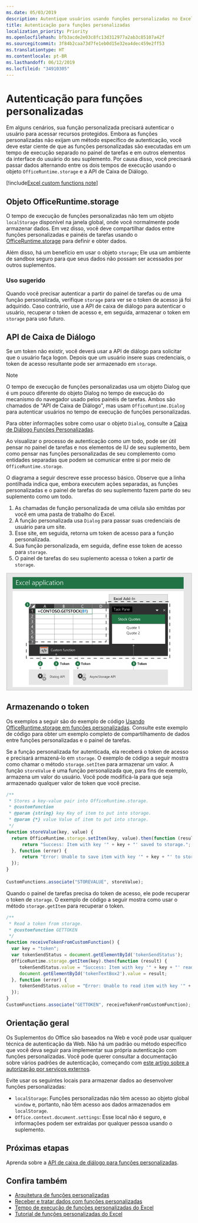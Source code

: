 ```yaml
---
ms.date: 05/03/2019
description: Autentique usuários usando funções personalizadas no Excel.
title: Autenticação para funções personalizadas
localization_priority: Priority
ms.openlocfilehash: bfb3acde2e03c8fc13d312977a2ab3c85107a42f
ms.sourcegitcommit: 3f84b2caa73d7fe1eb0d15e32ea4dec459e2ff53
ms.translationtype: HT
ms.contentlocale: pt-BR
ms.lasthandoff: 06/12/2019
ms.locfileid: "34910305"
---
```

# <a name="authentication-for-custom-functions"></a>Autenticação para funções personalizadas

Em alguns cenários, sua função personalizada precisará autenticar o usuário para acessar recursos protegidos. Embora as funções personalizadas não exijam um método específico de autenticação, você deve estar ciente de que as funções personalizadas são executadas em um tempo de execução separado no painel de tarefas e em outros elementos da interface do usuário do seu suplemento. Por causa disso, você precisará passar dados alternando entre os dois tempos de execução usando o objeto `OfficeRuntime.storage` e a API de Caixa de Diálogo.

[!include[Excel custom functions note](../includes/excel-custom-functions-note.md)]

## <a name="officeruntimestorage-object"></a>Objeto OfficeRuntime.storage

O tempo de execução de funções personalizadas não tem um objeto `localStorage` disponível na janela global, onde você normalmente pode armazenar dados. Em vez disso, você deve compartilhar dados entre funções personalizadas e painéis de tarefas usando o [OfficeRuntime.storage](/javascript/api/office-runtime/officeruntime.storage) para definir e obter dados.

Além disso, há um benefício em usar o objeto `storage`; Ele usa um ambiente de sandbox seguro para que seus dados não possam ser acessados por outros suplementos.

### <a name="suggested-usage"></a>Uso sugerido

Quando você precisar autenticar a partir do painel de tarefas ou de uma função personalizada, verifique `storage` para ver se o token de acesso já foi adquirido. Caso contrário, use a API de caixa de diálogo para autenticar o usuário, recuperar o token de acesso e, em seguida, armazenar o token em `storage` para uso futuro.

## <a name="dialog-api"></a>API de Caixa de Diálogo

Se um token não existir, você deverá usar a API de diálogo para solicitar que o usuário faça logon. Depois que um usuário insere suas credenciais, o token de acesso resultante pode ser armazenado em `storage`.

> [!NOTE]
> O tempo de execução de funções personalizadas usa um objeto Dialog que é um pouco diferente do objeto Dialog no tempo de execução do mecanismo do navegador usado pelos painéis de tarefas. Ambos são chamados de "API de Caixa de Diálogo", mas usam `OfficeRuntime.Dialog` para autenticar usuários no tempo de execução de funções personalizadas.

Para obter informações sobre como usar o objeto `Dialog`, consulte a [Caixa de Diálogo Funções Personalizadas](/office/dev/add-ins/excel/custom-functions-dialog).

Ao visualizar o processo de autenticação como um todo, pode ser útil pensar no painel de tarefas e nos elementos de IU de seu suplemento, bem como pensar nas funções personalizadas de seu complemento como entidades separadas que podem se comunicar entre si por meio de `OfficeRuntime.storage`.

O diagrama a seguir descreve esse processo básico. Observe que a linha pontilhada indica que, embora executem ações separadas, as funções personalizadas e o painel de tarefas do seu suplemento fazem parte do seu suplemento como um todo.

1. As chamadas de função personalizada de uma célula são emitdas por você em uma pasta de trabalho do Excel.
2. A função personalizada usa `Dialog` para passar suas credenciais de usuário para um site.
3. Esse site, em seguida, retorna um token de acesso para a função personalizada.
4. Sua função personalizada, em seguida, define esse token de acesso para `storage`.
5. O painel de tarefas do seu suplemento acessa o token a partir de `storage`.

![Diagrama da função personalizada usando a API de caixa de diálogo para obter o token de acesso e, em seguida, compartilhar o token com o painel de tarefas por meio da API OfficeRuntime.storage. ](../images/authentication-diagram.png "Diagrama de autenticação.")

## <a name="storing-the-token"></a>Armazenando o token

Os exemplos a seguir são do exemplo de código [Usando OfficeRuntime.storage em funções personalizadas](https://github.com/OfficeDev/PnP-OfficeAddins/tree/master/Excel-custom-functions/AsyncStorage). Consulte este exemplo de código para obter um exemplo completo de compartilhamento de dados entre funções personalizadas e o painel de tarefas.

Se a função personalizada for autenticada, ela receberá o token de acesso e precisará armazená-lo em `storage`. O exemplo de código a seguir mostra como chamar o método `storage.setItem` para armazenar um valor. A função `storeValue` é uma função personalizada que, para fins de exemplo, armazena um valor do usuário. Você pode modificá-la para que seja armazenado qualquer valor de token que você precise.

```js
/**
 * Stores a key-value pair into OfficeRuntime.storage.
 * @customfunction
 * @param {string} key Key of item to put into storage.
 * @param {*} value Value of item to put into storage.
 */
function storeValue(key, value) {
  return OfficeRuntime.storage.setItem(key, value).then(function (result) {
      return "Success: Item with key '" + key + "' saved to storage.";
  }, function (error) {
      return "Error: Unable to save item with key '" + key + "' to storage. " + error;
  });
}

CustomFunctions.associate("STOREVALUE", storeValue);
```

Quando o painel de tarefas precisa do token de acesso, ele pode recuperar o token de `storage`. O exemplo de código a seguir mostra como usar o método `storage.getItem` para recuperar o token.

```js
/**
 * Read a token from storage.
 * @customfunction GETTOKEN
 */
function receiveTokenFromCustomFunction() {
  var key = "token";
  var tokenSendStatus = document.getElementById('tokenSendStatus');
  OfficeRuntime.storage.getItem(key).then(function (result) {
     tokenSendStatus.value = "Success: Item with key '" + key + "' read from storage.";
     document.getElementById('tokenTextBox2').value = result;
  }, function (error) {
     tokenSendStatus.value = "Error: Unable to read item with key '" + key + "' from storage. " + error;
  });
}
CustomFunctions.associate("GETTOKEN", receiveTokenFromCustomFunction);

```

## <a name="general-guidance"></a>Orientação geral

Os Suplementos do Office são baseados na Web e você pode usar qualquer técnica de autenticação da Web. Não há um padrão ou método específico que você deva seguir para implementar sua própria autenticação com funções personalizadas. Você pode querer consultar a documentação sobre vários padrões de autenticação, começando com [este artigo sobre a autorização por serviços externos](/office/dev/add-ins/develop/auth-external-add-ins?view=office-js).  

Evite usar os seguintes locais para armazenar dados ao desenvolver funções personalizadas:  

- `localStorage`: Funções personalizadas não têm acesso ao objeto global `window` e, portanto, não têm acesso aos dados armazenados em `localStorage`.
- `Office.context.document.settings`: Esse local não é seguro, e informações podem ser extraídas por qualquer pessoa usando o suplemento.

## <a name="next-steps"></a>Próximas etapas
Aprenda sobre a [API de caixa de diálogo para funções personalizadas](custom-functions-dialog.md).

## <a name="see-also"></a>Confira também

* [Arquitetura de funções personalizadas](custom-functions-architecture.md)
* [Receber e tratar dados com funções personalizadas](custom-functions-web-reqs.md)
* [Tempo de execução de funções personalizadas do Excel](custom-functions-runtime.md)
* [Tutorial de funções personalizadas do Excel](excel-tutorial-custom-functions.md)
